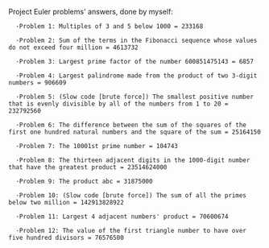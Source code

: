 Project Euler problems' answers, done by myself:
  
      ·Problem 1: Multiples of 3 and 5 below 1000 = 233168
  
      ·Problem 2: Sum of the terms in the Fibonacci sequence whose values do not exceed four million = 4613732
      
      ·Problem 3: Largest prime factor of the number 600851475143 = 6857
      
      ·Problem 4: Largest palindrome made from the product of two 3-digit numbers = 906609
      
      ·Problem 5: (Slow code [brute force]) The smallest positive number that is evenly divisible by all of the numbers from 1 to 20 = 232792560
      
      ·Problem 6: The difference between the sum of the squares of the first one hundred natural numbers and the square of the sum = 25164150
      
      ·Problem 7: The 10001st prime number = 104743
      
      ·Problem 8: The thirteen adjacent digits in the 1000-digit number that have the greatest product = 23514624000
      
      ·Problem 9: The product abc = 31875000
      
      ·Problem 10: (Slow code [brute force]) The sum of all the primes below two million = 142913828922
      
      ·Problem 11: Largest 4 adjacent numbers' product = 70600674
      
      ·Problem 12: The value of the first triangle number to have over five hundred divisors = 76576500
